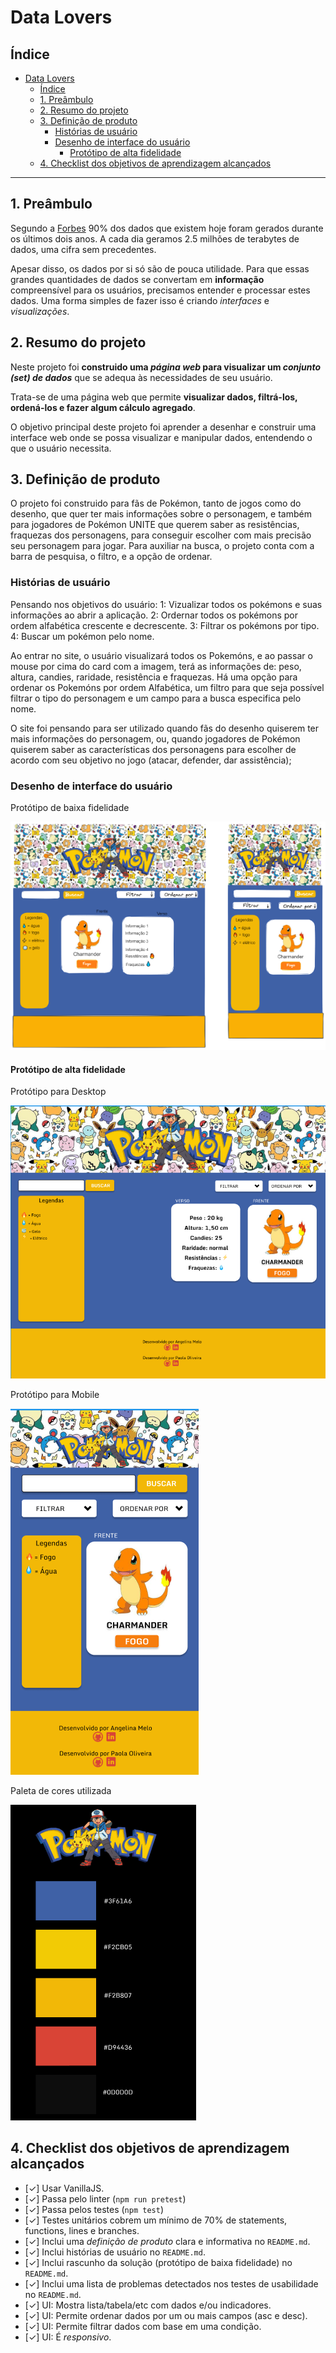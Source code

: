 # Data Lovers

## Índice

- [Data Lovers](#data-lovers)
  - [Índice](#índice)
  - [1. Preâmbulo](#1-preâmbulo)
  - [2. Resumo do projeto](#2-resumo-do-projeto)
  - [3. Definição de produto](#3-definição-de-produto)
    - [Histórias de usuário](#histórias-de-usuário)
    - [Desenho de interface do usuário](#desenho-de-interface-do-usuário)
      - [Protótipo de alta fidelidade](#protótipo-de-alta-fidelidade)
  - [4. Checklist dos objetivos de aprendizagem alcançados](#4-checklist-dos-objetivos-de-aprendizagem-alcançados)

***

## 1. Preâmbulo

Segundo a [Forbes](https://www.forbes.com/sites/bernardmarr/2018/05/21/how-much-data-do-we-create-every-day-the-mind-blowing-stats-everyone-should-read)
90% dos dados que existem hoje foram gerados durante os últimos dois anos. A
cada dia geramos 2.5 milhões de terabytes de dados, uma cifra sem precedentes.

Apesar disso, os dados por si só são de pouca utilidade. Para que essas grandes
quantidades de dados se convertam em **informação** compreensível para os
usuários, precisamos entender e processar estes dados. Uma forma simples de
fazer isso é criando _interfaces_ e _visualizações_.


## 2. Resumo do projeto

Neste projeto foi **construido uma _página web_ para visualizar um _conjunto
(set) de dados_** que se adequa às necessidades de seu usuário.

Trata-se de uma página web que permite **visualizar dados,
filtrá-los, ordená-los e fazer algum cálculo agregado**. 


O objetivo principal deste projeto foi aprender a desenhar e construir uma
interface web onde se possa visualizar e manipular dados, entendendo o que o
usuário necessita.


## 3. Definição de produto

O projeto foi construido para fãs de Pokémon, tanto de jogos como do desenho, que quer ter mais informações sobre o personagem, e também para jogadores de Pokémon UNITE que querem saber as resistências, fraquezas dos personagens, para conseguir escolher com mais precisão seu personagem para jogar.
Para auxiliar na busca, o projeto conta com a barra de pesquisa, o filtro, e a opção de ordenar. 

### Histórias de usuário
Pensando nos objetivos do usuário:
1: Vizualizar todos os pokémons e suas informações ao abrir a aplicação.
2: Ordernar todos os pokémons por ordem alfabética crescente e decrescente.
3: Filtrar os pokémons por tipo.
4: Buscar um pokémon pelo nome.

Ao entrar no site, o usuário visualizará todos os Pokemóns, e ao passar o mouse por cima do card com a imagem, terá as informações de: peso, altura, candies, raridade, resistência e fraquezas. Há uma opção para ordenar os Pokemóns por ordem Alfabética, um filtro para que seja possível filtrar o tipo do personagem e um campo para a busca especifica pelo nome.  

O site foi pensando para ser utilizado quando fãs do desenho quiserem ter mais informações do personagem, ou, quando jogadores de Pokémon quiserem saber as características dos personagens para escolher de acordo com seu objetivo no jogo (atacar, defender, dar assistência);

### Desenho de interface do usuário

 Protótipo de baixa fidelidade


![Protótipo de baixa fidelidade](Primeiro-prototipo.png)

#### Protótipo de alta fidelidade

Protótipo para Desktop


![Protótipo de alta fidelidade, para Desktop](desktop.png)

Protótipo para Mobile 


![Protótipo de alta fidelidade, para Mobile](mobile.png)

Paleta de cores utilizada


![Paleta de Cores](paleta-de-cores.png)


## 4. Checklist dos objetivos de aprendizagem alcançados

* [✓] Usar VanillaJS.
* [✓] Passa pelo linter (`npm run pretest`)
* [✓] Passa pelos testes (`npm test`)
* [✓] Testes unitários cobrem um mínimo de 70% de statements, functions, lines e
  branches.
* [✓] Inclui uma _definição de produto_ clara e informativa no `README.md`.
* [✓] Inclui histórias de usuário no `README.md`.
* [✓] Inclui rascunho da solução (protótipo de baixa fidelidade) no `README.md`.
* [✓] Inclui uma lista de problemas detectados nos testes de usabilidade no
  `README.md`.
* [✓] UI: Mostra lista/tabela/etc com dados e/ou indicadores.
* [✓] UI: Permite ordenar dados por um ou mais campos (asc e desc).
* [✓] UI: Permite filtrar dados com base em uma condição.
* [✓] UI: É _responsivo_.
